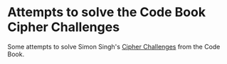 # Attempts to solve the Code Book Cipher Challenges

Some attempts to solve Simon Singh's [Cipher
Challenges](https://simonsingh.net/cryptography/cipher-challenge/the-ciphertexts/)
from the Code Book.
